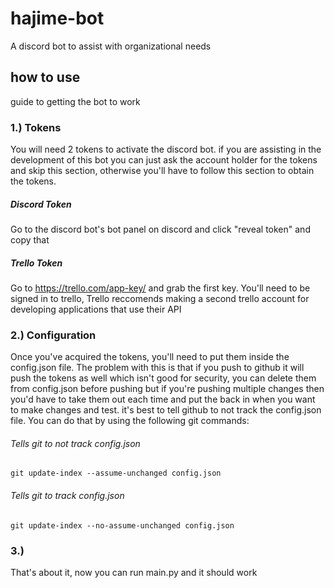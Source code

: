 # hajime-bot
A discord bot to assist with organizational needs

## how to use
guide to getting the bot to work

### 1.) Tokens
You will need 2 tokens to activate the discord bot. if you are assisting in the development of this bot you can just ask the account holder for the tokens and skip this section, otherwise you'll have to follow this section to obtain the tokens.

##### Discord Token
Go to the discord bot's bot panel on discord and click "reveal token" and copy that

##### Trello Token
Go to https://trello.com/app-key/ and grab the first key. You'll need to be signed in to trello, Trello reccomends making a second trello account for developing applications that use their API

### 2.) Configuration
Once you've acquired the tokens, you'll need to put them inside the config.json file. The problem with this is that if you push to github it will push the tokens as well which isn't good for security, you can delete them from config.json before pushing but if you're pushing multiple changes then you'd have to take them out each time and put the back in when you want to make changes and test. it's best to tell github to not track the config.json file. You can do that by using the following git commands:

###### Tells git to not track config.json
`git update-index --assume-unchanged config.json`

###### Tells git to track config.json
`git update-index --no-assume-unchanged config.json`


### 3.)
That's about it, now you can run main.py and it should work
